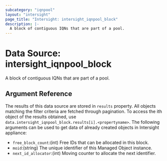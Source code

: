 ```yaml
---
subcategory: "iqnpool"
layout: "intersight"
page_title: "Intersight: intersight_iqnpool_block"
description: |-
  A block of contiguous IQNs that are part of a pool.
---
```


# Data Source: intersight_iqnpool_block
A block of contiguous IQNs that are part of a pool.
## Argument Reference
The results of this data source are stored in `results` property.
All objects matching the filter criteria are fetched through pagination.
To access the ith object of the results obtained, use `data.intersight_iqnpool_block.results[i].<propertyname>`.
The following arguments can be used to get data of already created objects in Intersight appliance:
* `free_block_count`:(int) Free IDs that can be allocated in this block. 
* `moid`:(string) The unique identifier of this Managed Object instance. 
* `next_id_allocator`:(int) Moving counter to allocate the next identifier. 
 